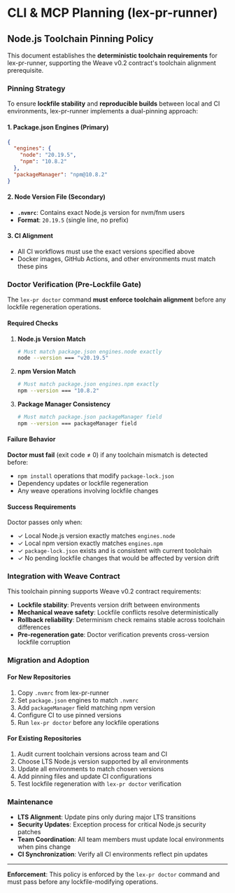 # CLI & MCP Planning (lex-pr-runner)

## Node.js Toolchain Pinning Policy

This document establishes the **deterministic toolchain requirements** for lex-pr-runner, supporting the Weave v0.2 contract's toolchain alignment prerequisite.

### Pinning Strategy

To ensure **lockfile stability** and **reproducible builds** between local and CI environments, lex-pr-runner implements a dual-pinning approach:

#### 1. Package.json Engines (Primary)
```json
{
  "engines": {
    "node": "20.19.5",
    "npm": "10.8.2"
  },
  "packageManager": "npm@10.8.2"
}
```

#### 2. Node Version File (Secondary)
- **`.nvmrc`**: Contains exact Node.js version for nvm/fnm users
- **Format**: `20.19.5` (single line, no prefix)

#### 3. CI Alignment
- All CI workflows must use the exact versions specified above
- Docker images, GitHub Actions, and other environments must match these pins

### Doctor Verification (Pre-Lockfile Gate)

The `lex-pr doctor` command **must enforce toolchain alignment** before any lockfile regeneration operations.

#### Required Checks

1. **Node.js Version Match**
   ```bash
   # Must match package.json engines.node exactly
   node --version === "v20.19.5"
   ```

2. **npm Version Match**
   ```bash
   # Must match package.json engines.npm exactly  
   npm --version === "10.8.2"
   ```

3. **Package Manager Consistency**
   ```bash
   # Must match package.json packageManager field
   npm --version === packageManager field
   ```

#### Failure Behavior

**Doctor must fail** (exit code ≠ 0) if any toolchain mismatch is detected before:
- `npm install` operations that modify `package-lock.json`
- Dependency updates or lockfile regeneration
- Any weave operations involving lockfile changes

#### Success Requirements

Doctor passes only when:
- ✓ Local Node.js version exactly matches `engines.node`
- ✓ Local npm version exactly matches `engines.npm` 
- ✓ `package-lock.json` exists and is consistent with current toolchain
- ✓ No pending lockfile changes that would be affected by version drift

### Integration with Weave Contract

This toolchain pinning supports Weave v0.2 contract requirements:

- **Lockfile stability**: Prevents version drift between environments
- **Mechanical weave safety**: Lockfile conflicts resolve deterministically 
- **Rollback reliability**: Determinism check remains stable across toolchain differences
- **Pre-regeneration gate**: Doctor verification prevents cross-version lockfile corruption

### Migration and Adoption

#### For New Repositories
1. Copy `.nvmrc` from lex-pr-runner
2. Set `package.json` engines to match `.nvmrc` 
3. Add `packageManager` field matching npm version
4. Configure CI to use pinned versions
5. Run `lex-pr doctor` before any lockfile operations

#### For Existing Repositories  
1. Audit current toolchain versions across team and CI
2. Choose LTS Node.js version supported by all environments
3. Update all environments to match chosen versions
4. Add pinning files and update CI configurations
5. Test lockfile regeneration with `lex-pr doctor` verification

### Maintenance

- **LTS Alignment**: Update pins only during major LTS transitions
- **Security Updates**: Exception process for critical Node.js security patches
- **Team Coordination**: All team members must update local environments when pins change
- **CI Synchronization**: Verify all CI environments reflect pin updates

---

**Enforcement**: This policy is enforced by the `lex-pr doctor` command and must pass before any lockfile-modifying operations.